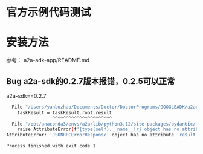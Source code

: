 # 官方示例代码测试

# 安装方法
参考：
a2a-adk-app/README.md



## Bug  a2a-sdk的0.2.7版本报错，0.2.5可以正常
a2a-sdk==0.2.7

```bash
  File "/Users/yanbozhao/Documents/Doctor/DoctorPrograms/GOOGLEADK/a2aexample/A2Aclient.py", line 154, in completeTask
    taskResult = taskResult.root.result
                 ^^^^^^^^^^^^^^^^^^^^^^
  File "/opt/anaconda3/envs/a2a/lib/python3.12/site-packages/pydantic/main.py", line 991, in __getattr__
    raise AttributeError(f'{type(self).__name__!r} object has no attribute {item!r}')
AttributeError: 'JSONRPCErrorResponse' object has no attribute 'result'

Process finished with exit code 1
```